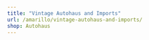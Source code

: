 ```yaml
---
title: "Vintage Autohaus and Imports"
url: /amarillo/vintage-autohaus-and-imports/
shop: Autohaus
---
```

